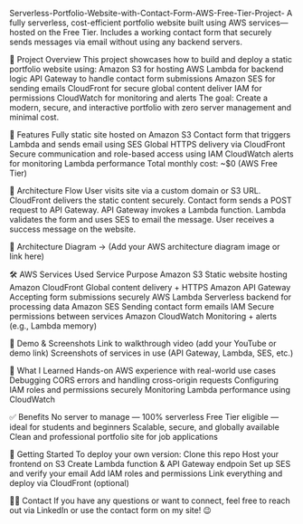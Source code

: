 Serverless-Portfolio-Website-with-Contact-Form-AWS-Free-Tier-Project-
A fully serverless, cost-efficient portfolio website built using AWS services—hosted on the Free Tier. Includes a working contact form that securely sends messages via email without using any backend servers.

🚀 Project Overview
This project showcases how to build and deploy a static portfolio website using:
Amazon S3 for hosting
AWS Lambda for backend logic
API Gateway to handle contact form submissions
Amazon SES for sending emails
CloudFront for secure global content deliver
IAM for permissions
CloudWatch for monitoring and alerts
The goal: Create a modern, secure, and interactive portfolio with zero server management and minimal cost.

📌 Features
Fully static site hosted on Amazon S3
Contact form that triggers Lambda and sends email using SES
Global HTTPS delivery via CloudFront
Secure communication and role-based access using IAM
CloudWatch alerts for monitoring Lambda performance
Total monthly cost: ~$0 (AWS Free Tier)

🔧 Architecture Flow
User visits site via a custom domain or S3 URL.
CloudFront delivers the static content securely.
Contact form sends a POST request to API Gateway.
API Gateway invokes a Lambda function.
Lambda validates the form and uses SES to email the message.
User receives a success message on the website.

📌 Architecture Diagram
→ (Add your AWS architecture diagram image or link here)

🛠️ AWS Services Used
Service	Purpose
Amazon S3	Static website hosting
Amazon CloudFront	Global content delivery + HTTPS
Amazon API Gateway	Accepting form submissions securely
AWS Lambda	Serverless backend for processing data
Amazon SES	Sending contact form emails
IAM	Secure permissions between services
Amazon CloudWatch	Monitoring + alerts (e.g., Lambda memory)

📸 Demo & Screenshots
Link to walkthrough video (add your YouTube or demo link)
Screenshots of services in use (API Gateway, Lambda, SES, etc.)

🧠 What I Learned
Hands-on AWS experience with real-world use cases
Debugging CORS errors and handling cross-origin requests
Configuring IAM roles and permissions securely
Monitoring Lambda performance using CloudWatch

✅ Benefits
No server to manage — 100% serverless
Free Tier eligible — ideal for students and beginners
Scalable, secure, and globally available
Clean and professional portfolio site for job applications

📎 Getting Started
To deploy your own version:
Clone this repo
Host your frontend on S3
Create Lambda function & API Gateway endpoin
Set up SES and verify your email
Add IAM roles and permissions
Link everything and deploy via CloudFront (optional)

🙋‍♂️ Contact
If you have any questions or want to connect, feel free to reach out via LinkedIn or use the contact form on my site! 😉

